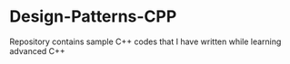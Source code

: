 # Design-Patterns-CPP
Repository contains sample C++ codes that I have written while learning advanced C++
